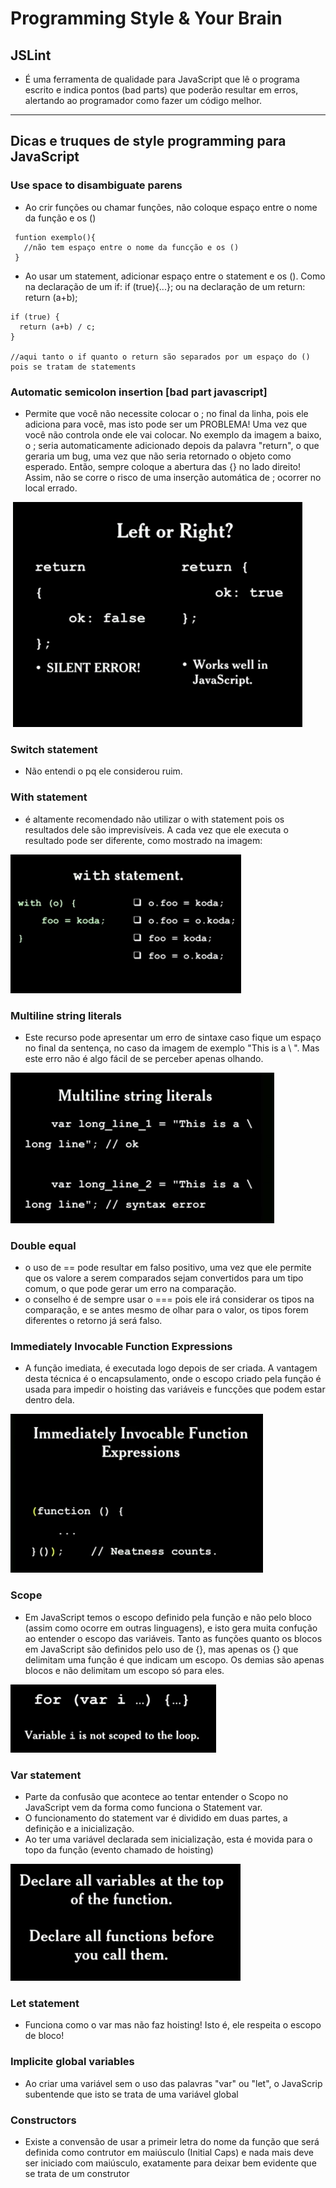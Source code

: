 # **Programming Style & Your Brain**

## JSLint

* É uma ferramenta de qualidade para JavaScript que lê o programa escrito e indica pontos (bad parts) que poderão resultar em erros, alertando ao programador como fazer um código melhor.
_______________________________

## **Dicas e truques de style programming para JavaScript**

### **Use space to disambiguate parens**

  * Ao crir funções ou chamar funções, não coloque espaço entre o nome da função e os ()
 
 ```
  funtion exemplo(){
    //não tem espaço entre o nome da funcção e os ()
  }
 ```

  * Ao usar um statement, adicionar espaço entre o statement e os (). Como na declaração de um if: if (true){...}; ou na declaração de um return: return (a+b);

  ```
  if (true) {
    return (a+b) / c;  
  }

  //aqui tanto o if quanto o return são separados por um espaço do () pois se tratam de statements
  
  ```

### **Automatic semicolon insertion [bad part javascript]**

  * Permite que você não necessite colocar o ; no final da linha, pois ele adiciona para você, mas isto pode ser um PROBLEMA! Uma vez que você não controla onde ele vai colocar.
  No exemplo da imagem a baixo, o ; seria automaticamente adicionado depois da palavra "return", o que geraria um bug, uma vez que não seria retornado o objeto como esperado. Então, sempre coloque a abertura das  {} no lado direito! Assim, não se corre o risco de uma inserção automática de ; ocorrer no local errado.

  ![automatic_semicolon](img/img1.png)


### **Switch statement**

* Não entendi o pq ele considerou ruim.


### **With statement**

 * é altamente recomendado não utilizar o with statement pois os resultados dele são imprevisíveis. A cada vez que ele executa o resultado pode ser diferente, como mostrado na imagem:

![with_statement](img/img3.png)


### **Multiline string literals**

* Este recurso pode apresentar um erro de sintaxe caso fique um espaço no final da sentença, no caso da imagem de exemplo "This is a \ ". Mas este erro não é algo fácil de se perceber apenas olhando.

![with_statement](img/img4.png)


### **Double equal**

* o uso de == pode resultar em falso positivo, uma vez que ele permite que os valore a serem comparados sejam convertidos para um tipo comum, o que pode gerar um erro na comparação.
* o conselho é de sempre usar o  === pois ele irá considerar os tipos na comparação, e se antes mesmo de olhar para o valor, os tipos forem diferentes o retorno já será falso.


### **Immediately Invocable Function Expressions**

* A função imediata, é executada logo depois de ser criada. A vantagem desta técnica é o encapsulamento, onde o escopo criado pela função é usada para impedir o hoisting das variáveis e funcções que podem estar dentro dela.

![immediately_invocable](img/img2.png)


### **Scope**

* Em JavaScript temos o escopo definido pela função e não pelo bloco (assim como ocorre em outras linguagens), e isto gera muita confução ao entender o escopo das variáveis.
Tanto as funções quanto os blocos em JavaScript são definidos pelo uso de {}, mas apenas os {} que delimitam uma função é que indicam um escopo. Os demias são apenas blocos e não delimitam um escopo só para eles.

![immediately_invocable](img/img6.png)


### **Var statement**

* Parte da confusão que acontece ao tentar entender o Scopo no JavaScript vem da forma como funciona o Statement var.
* O funcionamento do statement var é dividido em duas partes, a definição e a inicialização.
* Ao ter uma variável declarada sem inicialização, esta é movida para o topo da função (evento chamado de hoisting)

![immediately_invocable](img/img5.png)


### **Let statement**

* Funciona como o var mas não faz hoisting! Isto é, ele respeita o escopo de bloco!

### **Implicite global variables**
* Ao criar uma variável sem o uso das palavras "var" ou "let", o JavaScrip subentende que isto se trata de uma variável global


### **Constructors**

* Existe a convensão de usar a primeir letra do nome da função que será definida como contrutor em maiúsculo (Initial Caps) e nada mais deve ser iniciado com maiúsculo, exatamente para deixar bem evidente que se trata de um construtor
 





